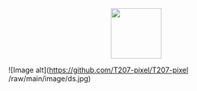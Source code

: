 <div id="header" align="center">
  <img src="https://media.giphy.com/media/BzyTuYCmvSORqs1ABM/giphy.gif" width="100"/>
</div>

![Image alt](https://github.com/T207-pixel/T207-pixel
/raw/main/image/ds.jpg)
